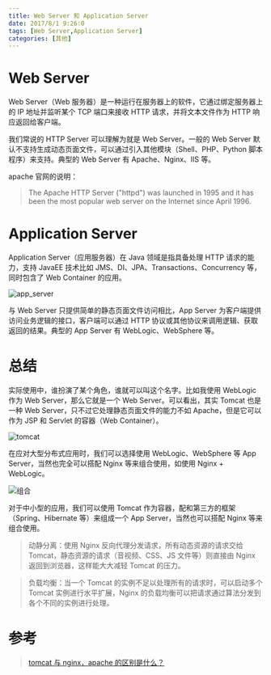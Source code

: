 ```yaml
---
title: Web Server 和 Application Server
date: 2017/8/1 9:26:0
tags: [Web Server,Application Server]
categories: [其他]
---
```

# Web Server
Web Server（Web 服务器）是一种运行在服务器上的软件，它通过绑定服务器上的 IP 地址并监听某个 TCP 端口来接收 HTTP 请求，并将文本文件作为 HTTP 响应返回给客户端。

<!--more-->

我们常说的 HTTP Server 可以理解为就是 Web Server。一般的 Web Server 默认不支持生成动态页面文件，可以通过引入其他模块（Shell、PHP、Python 脚本程序）来支持。典型的 Web Server 有 Apache、Nginx、IIS 等。

apache 官网的说明：

> The Apache HTTP Server ("httpd") was launched in 1995 and it has been the most popular web server on the Internet since April 1996.
		
# Application Server
Application Server（应用服务器）在 Java 领域是指具备处理 HTTP 请求的能力，支持 JavaEE 技术比如 JMS、DI、JPA、Transactions、Concurrency 等，同时包含了 Web Container 的应用。

![app_server](https://cdn.jsdelivr.net/gh/nekolr/image-hosting@201911242020/2018/04/14/8Ry.png)

与 Web Server 只提供简单的静态页面文件访问相比，App Server 为客户端提供访问业务逻辑的接口，客户端可以通过 HTTP 协议或其他协议来调用逻辑、获取返回的结果。典型的 App Server 有 WebLogic、WebSphere 等。

# 总结
实际使用中，谁扮演了某个角色，谁就可以叫这个名字。比如我使用 WebLogic 作为 Web Server，那么它就是一个 Web Server。可以看出，其实 Tomcat 也是一种 Web Server，只不过它处理静态页面文件的能力不如 Apache，但是它可以作为 JSP 和 Servlet 的容器（Web Container）。

![tomcat](https://cdn.jsdelivr.net/gh/nekolr/image-hosting@201911242020/2018/04/14/NAW.png)

在应对大型分布式应用时，我们可以选择使用 WebLogic、WebSphere 等 App Server，当然也完全可以搭配 Nginx 等来组合使用，如使用 Nginx + WebLogic。

![组合 ](https://cdn.jsdelivr.net/gh/nekolr/image-hosting@201911242020/2018/04/14/pPL.png)

对于中小型的应用，我们可以使用 Tomcat 作为容器，配和第三方的框架（Spring、Hibernate 等）来组成一个 App Server，当然也可以搭配 Nginx 等来组合使用。

> 动静分离：使用 Nginx 反向代理分发请求，所有动态资源的请求交给 Tomcat，静态资源的请求（音视频、CSS、JS 文件等）则直接由 Nginx 返回到浏览器，这样能大大减轻 Tomcat 的压力。

> 负载均衡：当一个 Tomcat 的实例不足以处理所有的请求时，可以启动多个 Tomcat 实例进行水平扩展，Nginx 的负载均衡可以把请求通过算法分发到各个不同的实例进行处理。

# 参考
> [tomcat 与 nginx，apache 的区别是什么？](https://www.zhihu.com/question/32212996)